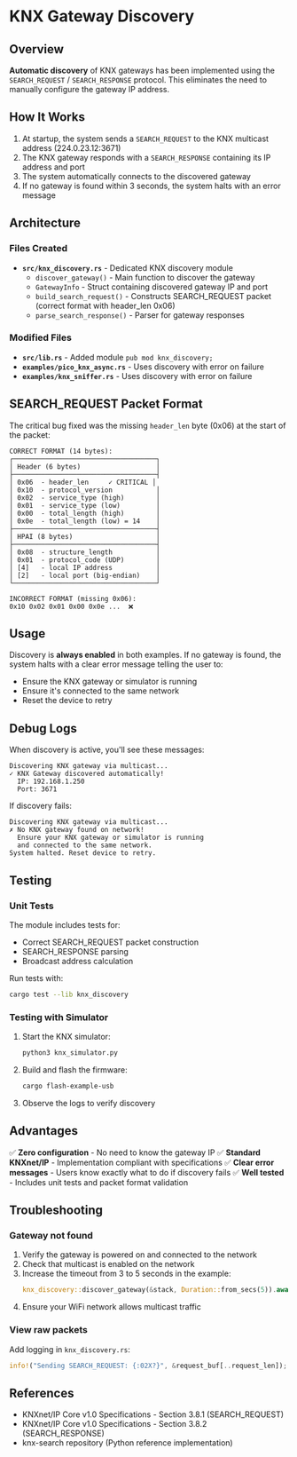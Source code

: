 # KNX Gateway Discovery

## Overview

**Automatic discovery** of KNX gateways has been implemented using the `SEARCH_REQUEST` / `SEARCH_RESPONSE` protocol. This eliminates the need to manually configure the gateway IP address.

## How It Works

1. At startup, the system sends a `SEARCH_REQUEST` to the KNX multicast address (224.0.23.12:3671)
2. The KNX gateway responds with a `SEARCH_RESPONSE` containing its IP address and port
3. The system automatically connects to the discovered gateway
4. If no gateway is found within 3 seconds, the system halts with an error message

## Architecture

### Files Created

- **`src/knx_discovery.rs`** - Dedicated KNX discovery module
  - `discover_gateway()` - Main function to discover the gateway
  - `GatewayInfo` - Struct containing discovered gateway IP and port
  - `build_search_request()` - Constructs SEARCH_REQUEST packet (correct format with header_len 0x06)
  - `parse_search_response()` - Parser for gateway responses

### Modified Files

- **`src/lib.rs`** - Added module `pub mod knx_discovery;`
- **`examples/pico_knx_async.rs`** - Uses discovery with error on failure
- **`examples/knx_sniffer.rs`** - Uses discovery with error on failure

## SEARCH_REQUEST Packet Format

The critical bug fixed was the missing `header_len` byte (0x06) at the start of the packet:

```
CORRECT FORMAT (14 bytes):
┌────────────────────────────────────┐
│ Header (6 bytes)                   │
├────────────────────────────────────┤
│ 0x06  - header_len     ✓ CRITICAL │
│ 0x10  - protocol_version           │
│ 0x02  - service_type (high)        │
│ 0x01  - service_type (low)         │
│ 0x00  - total_length (high)        │
│ 0x0e  - total_length (low) = 14    │
├────────────────────────────────────┤
│ HPAI (8 bytes)                     │
├────────────────────────────────────┤
│ 0x08  - structure_length           │
│ 0x01  - protocol_code (UDP)        │
│ [4]   - local IP address           │
│ [2]   - local port (big-endian)    │
└────────────────────────────────────┘

INCORRECT FORMAT (missing 0x06):
0x10 0x02 0x01 0x00 0x0e ...  ❌
```

## Usage

Discovery is **always enabled** in both examples. If no gateway is found, the system halts with a clear error message telling the user to:
- Ensure the KNX gateway or simulator is running
- Ensure it's connected to the same network
- Reset the device to retry

## Debug Logs

When discovery is active, you'll see these messages:

```
Discovering KNX gateway via multicast...
✓ KNX Gateway discovered automatically!
  IP: 192.168.1.250
  Port: 3671
```

If discovery fails:

```
Discovering KNX gateway via multicast...
✗ No KNX gateway found on network!
  Ensure your KNX gateway or simulator is running
  and connected to the same network.
System halted. Reset device to retry.
```

## Testing

### Unit Tests

The module includes tests for:
- Correct SEARCH_REQUEST packet construction
- SEARCH_RESPONSE parsing
- Broadcast address calculation

Run tests with:

```bash
cargo test --lib knx_discovery
```

### Testing with Simulator

1. Start the KNX simulator:
   ```bash
   python3 knx_simulator.py
   ```

2. Build and flash the firmware:
   ```bash
   cargo flash-example-usb
   ```

3. Observe the logs to verify discovery

## Advantages

✅ **Zero configuration** - No need to know the gateway IP
✅ **Standard KNXnet/IP** - Implementation compliant with specifications
✅ **Clear error messages** - Users know exactly what to do if discovery fails
✅ **Well tested** - Includes unit tests and packet format validation

## Troubleshooting

### Gateway not found

1. Verify the gateway is powered on and connected to the network
2. Check that multicast is enabled on the network
3. Increase the timeout from 3 to 5 seconds in the example:
   ```rust
   knx_discovery::discover_gateway(&stack, Duration::from_secs(5)).await
   ```
4. Ensure your WiFi network allows multicast traffic

### View raw packets

Add logging in `knx_discovery.rs`:
```rust
info!("Sending SEARCH_REQUEST: {:02X?}", &request_buf[..request_len]);
```

## References

- KNXnet/IP Core v1.0 Specifications - Section 3.8.1 (SEARCH_REQUEST)
- KNXnet/IP Core v1.0 Specifications - Section 3.8.2 (SEARCH_RESPONSE)
- knx-search repository (Python reference implementation)
